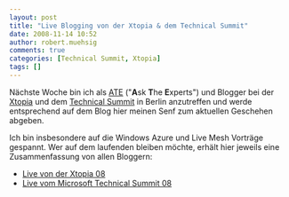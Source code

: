 ```yaml
---
layout: post
title: "Live Blogging von der Xtopia & dem Technical Summit"
date: 2008-11-14 10:52
author: robert.muehsig
comments: true
categories: [Technical Summit, Xtopia]
tags: []
---
```

<p>N&#228;chste Woche bin ich als <a href="http://www.xtopia-konferenz.de/AskTheExperts_xt08.mspx?ActiveID=1393#RobertMuehsig" target="_blank">ATE</a> (&quot;<strong>A</strong>sk <strong>T</strong>he <strong>E</strong>xperts&quot;) und Blogger bei der <a href="http://www.xtopia-konferenz.de/" target="_blank">Xtopia</a> und dem <a href="http://www.technical-summit.de/" target="_blank">Technical Summit</a> in Berlin anzutreffen und werde entsprechend auf dem Blog hier meinen Senf zum aktuellen Geschehen abgeben.</p>  <p>Ich bin insbesondere auf die Windows Azure und Live Mesh Vortr&#228;ge gespannt. Wer auf dem laufenden bleiben m&#246;chte, erh&#228;lt hier jeweils eine Zusammenfassung von allen Bloggern:</p>  <ul>   <li><a href="http://www.xtopia-konferenz.de/Blogging_xt08.mspx?ActiveID=1463" target="_blank">Live von der Xtopia 08</a> </li>    <li><a href="http://www.technical-summit.de/Blogging_ts08.mspx?ActiveID=1443" target="_blank">Live vom Microsoft Technical Summit 08</a> </li> </ul>
